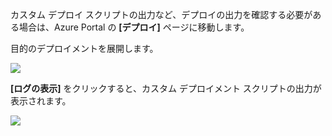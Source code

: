 カスタム デプロイ スクリプトの出力など、デプロイの出力を確認する必要がある場合は、Azure Portal の **[デプロイ]** ページに移動します。

目的のデプロイメントを展開します。

![](./media/web-sites-python-troubleshoot-deployment/portal-deployment-history.png)

**[ログの表示]** をクリックすると、カスタム デプロイメント スクリプトの出力が表示されます。

![](./media/web-sites-python-troubleshoot-deployment/portal-deployment-log.png)



<!--HONumber=Jan17_HO3-->


